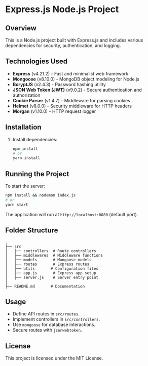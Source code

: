 # Express.js Node.js Project

## Overview
This is a Node.js project built with Express.js and includes various dependencies for security, authentication, and logging.

## Technologies Used
- **Express** (v4.21.2) - Fast and minimalist web framework
- **Mongoose** (v8.10.0) - MongoDB object modeling for Node.js
- **BcryptJS** (v2.4.3) - Password hashing utility
- **JSON Web Token (JWT)** (v9.0.2) - Secure authentication and authorization
- **Cookie Parser** (v1.4.7) - Middleware for parsing cookies
- **Helmet** (v8.0.0) - Security middleware for HTTP headers
- **Morgan** (v1.10.0) - HTTP request logger

## Installation


1. Install dependencies:
   ```sh
   npm install
   # or
   yarn install
   ```

## Running the Project
To start the server:
```sh
npm install && nodemon index.js
# or
yarn start
```
The application will run at `http://localhost:8080` (default port).

## Folder Structure
```
.
├── src
│   ├── controllers  # Route controllers
│   ├── middlewares  # Middleware functions
│   ├── models       # Mongoose models
│   ├── routes       # Express routes
│   ├── utils       # Configuration files
│   ├── app.js       # Express app setup
│   ├── server.js    # Server entry point
│
├── README.md       # Documentation
```

## Usage
- Define API routes in `src/routes`.
- Implement controllers in `src/controllers`.
- Use `mongoose` for database interactions.
- Secure routes with `jsonwebtoken`.


## License
This project is licensed under the MIT License.

